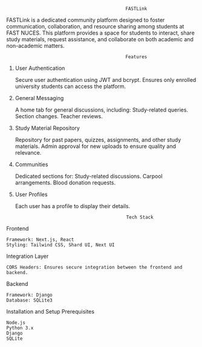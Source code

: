                                                 FASTLink

FASTLink is a dedicated community platform designed to foster communication, collaboration, and resource sharing among students at FAST NUCES. This platform provides a space for students to interact, share study materials, request assistance, and collaborate on both academic and non-academic matters.

                                                Features

1. User Authentication

    Secure user authentication using JWT and bcrypt.
    Ensures only enrolled university students can access the platform.

2. General Messaging

    A home tab for general discussions, including:
        Study-related queries.
        Section changes.
        Teacher reviews.

3. Study Material Repository

    Repository for past papers, quizzes, assignments, and other study materials.
    Admin approval for new uploads to ensure quality and relevance.

4. Communities

    Dedicated sections for:
        Study-related discussions.
        Carpool arrangements.
        Blood donation requests.

5. User Profiles

    Each user has a profile to display their details.



                                                Tech Stack

Frontend

    Framework: Next.js, React
    Styling: Tailwind CSS, Shard UI, Next UI

Integration Layer

    CORS Headers: Ensures secure integration between the frontend and backend.

Backend

    Framework: Django
    Database: SQLite3

Installation and Setup
Prerequisites

    Node.js
    Python 3.x
    Django
    SQLite    